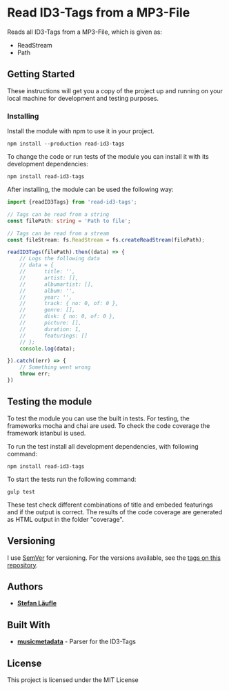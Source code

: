 # Read ID3-Tags from a MP3-File

Reads all ID3-Tags from a MP3-File, which is given as:
* ReadStream
* Path

## Getting Started

These instructions will get you a copy of the project up and running on your local machine for development and testing purposes.

### Installing

Install the module with npm to use it in your project.
```
npm install --production read-id3-tags
```

To change the code or run tests of the module you can install it with its development dependencies:
```
npm install read-id3-tags
```


After installing, the module can be used the following way:
```typescript
import {readID3Tags} from 'read-id3-tags';

// Tags can be read from a string
const filePath: string = 'Path to file';

// Tags can be read from a stream
const fileStream: fs.ReadStream = fs.createReadStream(filePath);

readID3Tags(filePath).then((data) => {
    // Logs the following data
    // data = { 
    //      title: '',
    //      artist: [],
    //      albumartist: [],
    //      album: '',
    //      year: '',
    //      track: { no: 0, of: 0 },
    //      genre: [],
    //      disk: { no: 0, of: 0 },
    //      picture: [],
    //      duration: 1,
    //      featurings: [] 
    // };
    console.log(data);

}).catch((err) => {
    // Something went wrong
    throw err;
})
```

## Testing the module

To test the module you can use the built in tests.
For testing, the frameworks mocha and chai are used. To check the code coverage the framework istanbul is used.

To run the test install all development dependencies, with following command:

```
npm install read-id3-tags
```

To start the tests run the following command:
```
gulp test
```

These test check different combinations of title and embeded featurings and if the output is correct.
The results of the code coverage are generated as HTML output in the folder "coverage".

## Versioning

I use [SemVer](http://semver.org/) for versioning. For the versions available, see the [tags on this repository](https://github.com/stefanFCB94/read-id3-tags).

## Authors

* [**Stefan Läufle**](https://github.com/stefanFCB94)

## Built With

* [**musicmetadata**](https://www.npmjs.com/package/musicmetadata) - Parser for the ID3-Tags

## License

This project is licensed under the MIT License
